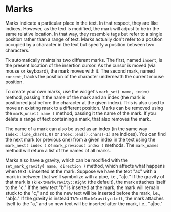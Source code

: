 # Marks

Marks indicate a particular place in the text. In that respect, they are like indices. However, as the text is modified, the mark will adjust to be in the same relative location. In that way, they resemble tags but refer to a single position rather than a range of text. Marks actually don't refer to a position occupied by a character in the text but specify a position between two characters.

Tk automatically maintains two different marks. The first, named `insert`, is the present location of the insertion cursor. As the cursor is moved (via mouse or keyboard), the mark moves with it. The second mark, named `current`, tracks the position of the character underneath the current mouse position.

To create your own marks, use the widget's `mark_set( name, index)` method, passing it the name of the mark and an index (the mark is positioned just before the character at the given index). This is also used to move an existing mark to a different position. Marks can be removed using the `mark_unset( name )` method, passing it the name of the mark. If you delete a range of text containing a mark, that also removes the mark.

The name of a mark can also be used as an index (in the same way
`Index::line_char(1,0)` or `Index::end().chars(-1)` are indices). You can find
the next mark (or previous one) from a given index in the text using the
`mark_next( index )` or `mark_previous( index )` methods. The `mark_names`
method will return a list of the names of all marks.

Marks also have a gravity, which can be modified with the
`set_mark_gravity( name, direction )` method, which affects what happens when
text is inserted at the mark. Suppose we have the text "ac" with a mark in
between that we'll symbolize with a pipe, i.e., "a|c." If the gravity of that
mark is `TkTextMarkGravity::Right` (the default), the mark attaches itself to
the "c." If the new text "b" is inserted at the mark, the mark will remain stuck
to the "c," and so the new text will be inserted before the mark, i.e., "ab|c."
If the gravity is instead `TkTextMarkGravity::Left`, the mark attaches itself to
the "a," and so new text will be inserted after the mark, i.e., "a|bc."
